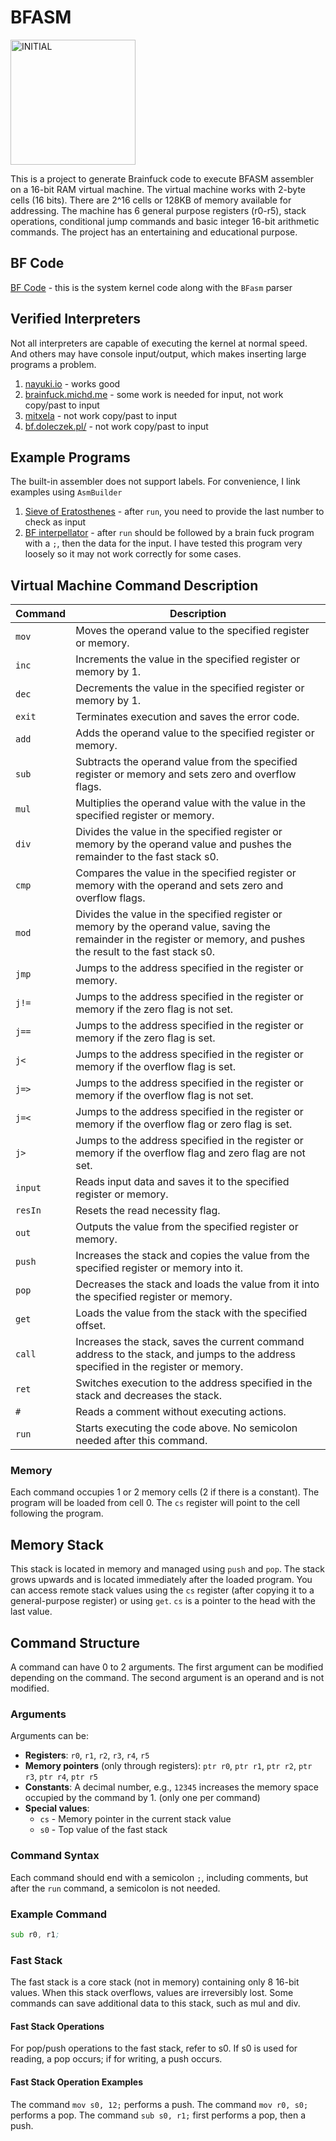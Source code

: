 # BFASM

<img src="https://github.com/user-attachments/assets/a4c9a7e7-d7ab-4ee1-878a-05be4c025ab0" alt="INITIAL" width="200"/>

This is a project to generate Brainfuck code to execute BFASM assembler on a 16-bit RAM virtual machine. The virtual machine works with 2-byte cells (16 bits). There are 2^16 cells or 128KB of memory available for addressing. The machine has 6 general purpose registers (r0-r5), stack operations, conditional jump commands and basic integer 16-bit arithmetic commands. The project has an entertaining and educational purpose.

## BF Code

[BF Code](Sources/Products/result.bf) - this is the system kernel code along with the `BFasm` parser

## Verified Interpreters

Not all interpreters are capable of executing the kernel at normal speed. And others may have console input/output, which makes inserting large programs a problem.

1. [nayuki.io](https://www.nayuki.io/page/brainfuck-interpreter-javascript) - works good
2. [brainfuck.michd.me](https://brainfuck.michd.me/) - some work is needed for input, not work copy/past to input
3. [mitxela](https://mitxela.com/other/brainfuck) - not work copy/past to input
4. [bf.doleczek.pl/](https://www.bf.doleczek.pl/) - not work copy/past to input

## Example Programs

The built-in assembler does not support labels. For convenience, I link examples using `AsmBuilder`

1. [Sieve of Eratosthenes](Sources/AsmBuilder/example/SieveOfEratosthenes.bfasm) - after `run`, you need to provide the last number to check as input
2. [BF interpellator](Sources/AsmBuilder/example/bfemu.bfasm) - after `run` should be followed by a brain fuck program with a `;`, then the data for the input. I have tested this program very loosely so it may not work correctly for some cases.


## Virtual Machine Command Description

| Command  | Description                                                                                  |
|----------|---------------------------------------------------------------------------------------------|
| `mov`    | Moves the operand value to the specified register or memory.                                |
| `inc`    | Increments the value in the specified register or memory by 1.                              |
| `dec`    | Decrements the value in the specified register or memory by 1.                              |
| `exit`   | Terminates execution and saves the error code.                                              |
| `add`    | Adds the operand value to the specified register or memory.                                 |
| `sub`    | Subtracts the operand value from the specified register or memory and sets zero and overflow flags. |
| `mul`    | Multiplies the operand value with the value in the specified register or memory.            |
| `div`    | Divides the value in the specified register or memory by the operand value and pushes the remainder to the fast stack s0. |
| `cmp`    | Compares the value in the specified register or memory with the operand and sets zero and overflow flags. |
| `mod`    | Divides the value in the specified register or memory by the operand value, saving the remainder in the register or memory, and pushes the result to the fast stack s0. |
| `jmp`    | Jumps to the address specified in the register or memory.                                   |
| `j!=`    | Jumps to the address specified in the register or memory if the zero flag is not set.       |
| `j==`    | Jumps to the address specified in the register or memory if the zero flag is set.           |
| `j<`     | Jumps to the address specified in the register or memory if the overflow flag is set.       |
| `j=>`    | Jumps to the address specified in the register or memory if the overflow flag is not set.   |
| `j=<`    | Jumps to the address specified in the register or memory if the overflow flag or zero flag is set. |
| `j>`     | Jumps to the address specified in the register or memory if the overflow flag and zero flag are not set. |
| `input`  | Reads input data and saves it to the specified register or memory.                          |
| `resIn`  | Resets the read necessity flag.                                                             |
| `out`    | Outputs the value from the specified register or memory.                                    |
| `push`   | Increases the stack and copies the value from the specified register or memory into it.     |
| `pop`    | Decreases the stack and loads the value from it into the specified register or memory.      |
| `get`    | Loads the value from the stack with the specified offset.                                   |
| `call`   | Increases the stack, saves the current command address to the stack, and jumps to the address specified in the register or memory. |
| `ret`    | Switches execution to the address specified in the stack and decreases the stack.           |
| `#`      | Reads a comment without executing actions.                                                  |
| `run`    | Starts executing the code above. No semicolon needed after this command.                    |

### Memory

Each command occupies 1 or 2 memory cells (2 if there is a constant). The program will be loaded from cell 0. The `cs` register will point to the cell following the program.

## Memory Stack

This stack is located in memory and managed using `push` and `pop`. The stack grows upwards and is located immediately after the loaded program. You can access remote stack values using the `cs` register (after copying it to a general-purpose register) or using `get`. `cs` is a pointer to the head with the last value.

## Command Structure

A command can have 0 to 2 arguments. The first argument can be modified depending on the command. The second argument is an operand and is not modified.

### Arguments

Arguments can be:

- **Registers**: `r0`, `r1`, `r2`, `r3`, `r4`, `r5`
- **Memory pointers** (only through registers): `ptr r0`, `ptr r1`, `ptr r2`, `ptr r3`, `ptr r4`, `ptr r5`
- **Constants**: A decimal number, e.g., `12345` increases the memory space occupied by the command by 1. (only one per command)
- **Special values**:
  - `cs` - Memory pointer in the current stack value
  - `s0` - Top value of the fast stack

### Command Syntax

Each command should end with a semicolon `;`, including comments, but after the `run` command, a semicolon is not needed.

### Example Command

```asm
sub r0, r1;
```
### Fast Stack
The fast stack is a core stack (not in memory) containing only 8 16-bit values. When this stack overflows, values are irreversibly lost. Some commands can save additional data to this stack, such as mul and div.

#### Fast Stack Operations
For pop/push operations to the fast stack, refer to s0. If s0 is used for reading, a pop occurs; if for writing, a push occurs.

#### Fast Stack Operation Examples
The command `mov s0, 12;` performs a push.
The command `mov r0, s0;` performs a pop.
The command `sub s0, r1;` first performs a pop, then a push.
